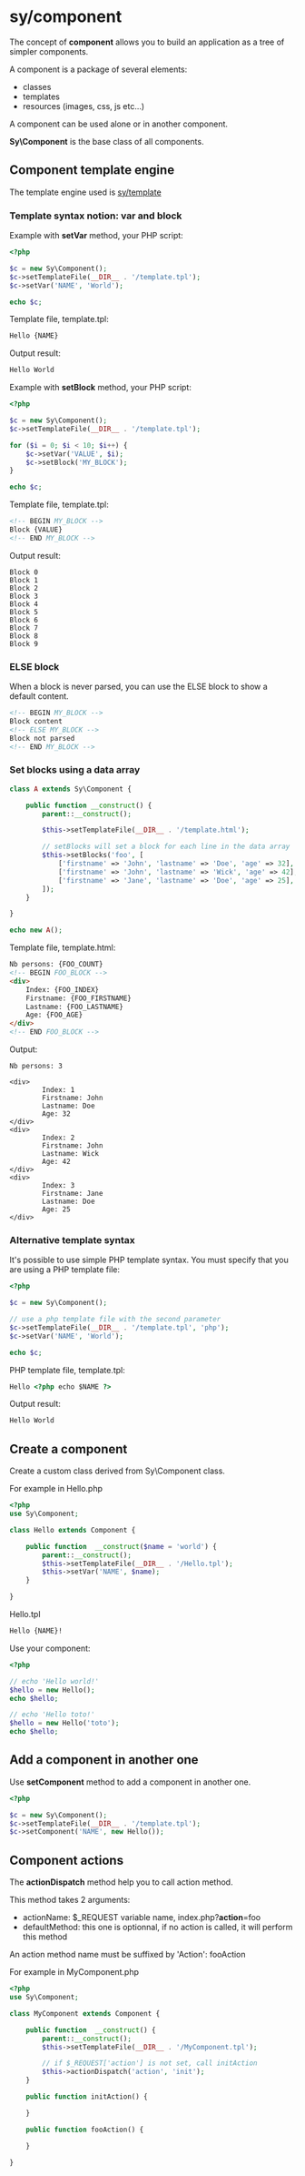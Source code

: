 # sy/component

The concept of **component** allows you to build an application as a tree of simpler components.

A component is a package of several elements:
* classes
* templates
* resources (images, css, js etc...)

A component can be used alone or in another component.

**Sy\Component** is the base class of all components.

## Component template engine

The template engine used is [sy/template](https://github.com/syframework/template)

### Template syntax notion: var and block

Example with **setVar** method, your PHP script:
```php
<?php

$c = new Sy\Component();
$c->setTemplateFile(__DIR__ . '/template.tpl');
$c->setVar('NAME', 'World');

echo $c;
```

Template file, template.tpl:
```html
Hello {NAME}
```

Output result:
```html
Hello World
```

Example with **setBlock** method, your PHP script:
```php
<?php

$c = new Sy\Component();
$c->setTemplateFile(__DIR__ . '/template.tpl');

for ($i = 0; $i < 10; $i++) {
	$c->setVar('VALUE', $i);
	$c->setBlock('MY_BLOCK');
}

echo $c;
```

Template file, template.tpl:
```html
<!-- BEGIN MY_BLOCK -->
Block {VALUE}
<!-- END MY_BLOCK -->
```

Output result:
```
Block 0
Block 1
Block 2
Block 3
Block 4
Block 5
Block 6
Block 7
Block 8
Block 9
```

### ELSE block

When a block is never parsed, you can use the ELSE block to show a default content.

```html
<!-- BEGIN MY_BLOCK -->
Block content
<!-- ELSE MY_BLOCK -->
Block not parsed
<!-- END MY_BLOCK -->
```

### Set blocks using a data array

```php
class A extends Sy\Component {

	public function __construct() {
		parent::__construct();

		$this->setTemplateFile(__DIR__ . '/template.html');

		// setBlocks will set a block for each line in the data array
		$this->setBlocks('foo', [
			['firstname' => 'John', 'lastname' => 'Doe', 'age' => 32],
			['firstname' => 'John', 'lastname' => 'Wick', 'age' => 42],
			['firstname' => 'Jane', 'lastname' => 'Doe', 'age' => 25],
		]);
	}

}

echo new A();
```

Template file, template.html:
```html
Nb persons: {FOO_COUNT}
<!-- BEGIN FOO_BLOCK -->
<div>
	Index: {FOO_INDEX}
	Firstname: {FOO_FIRSTNAME}
	Lastname: {FOO_LASTNAME}
	Age: {FOO_AGE}
</div>
<!-- END FOO_BLOCK -->
```

Output:
```
Nb persons: 3

<div>
        Index: 1
        Firstname: John
        Lastname: Doe
        Age: 32
</div>
<div>
        Index: 2
        Firstname: John
        Lastname: Wick
        Age: 42
</div>
<div>
        Index: 3
        Firstname: Jane
        Lastname: Doe
        Age: 25
</div>
```

### Alternative template syntax

It's possible to use simple PHP template syntax.
You must specify that you are using a PHP template file:
```php
<?php

$c = new Sy\Component();

// use a php template file with the second parameter
$c->setTemplateFile(__DIR__ . '/template.tpl', 'php');
$c->setVar('NAME', 'World');

echo $c;
```

PHP template file, template.tpl:
```html
Hello <?php echo $NAME ?>
```

Output result:
```html
Hello World
```

## Create a component

Create a custom class derived from Sy\Component class.

For example in Hello.php

```php
<?php
use Sy\Component;

class Hello extends Component {

	public function  __construct($name = 'world') {
		parent::__construct();
		$this->setTemplateFile(__DIR__ . '/Hello.tpl');
		$this->setVar('NAME', $name);
	}

}
```

Hello.tpl
```html
Hello {NAME}!
```

Use your component:

```php
<?php

// echo 'Hello world!'
$hello = new Hello();
echo $hello;

// echo 'Hello toto!'
$hello = new Hello('toto');
echo $hello;
```

## Add a component in another one

Use **setComponent** method to add a component in another one.

```php
<?php

$c = new Sy\Component();
$c->setTemplateFile(__DIR__ . '/template.tpl');
$c->setComponent('NAME', new Hello());
```

## Component actions

The **actionDispatch** method help you to call action method.

This method takes 2 arguments:
- actionName: $_REQUEST variable name, index.php?**action**=foo
- defaultMethod: this one is optionnal, if no action is called, it will perform this method

An action method name must be suffixed by 'Action': fooAction

For example in MyComponent.php
```php
<?php
use Sy\Component;

class MyComponent extends Component {

	public function  __construct() {
		parent::__construct();
		$this->setTemplateFile(__DIR__ . '/MyComponent.tpl');

		// if $_REQUEST['action'] is not set, call initAction
		$this->actionDispatch('action', 'init');
	}

	public function initAction() {

	}

	public function fooAction() {

	}

}
```